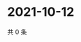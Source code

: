 # 2021-10-12

共 0 条

<!-- BEGIN WEIBO -->
<!-- 最后更新时间 Tue Oct 12 2021 13:00:44 GMT+0800 (China Standard Time) -->

<!-- END WEIBO -->
